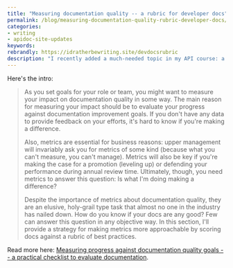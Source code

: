```yaml
---
title: "Measuring documentation quality -- a rubric for developer docs"
permalink: /blog/measuring-documentation-quality-rubric-developer-docs/
categories:
- writing
- apidoc-site-updates
keywords:
rebrandly: https://idratherbewriting.site/devdocsrubric
description: "I recently added a much-needed topic in my API course: a list of criteria for assessing API documentation quality. This list has 80 characteristics sorted into the following categories: Findability, Accuracy, Relevance, Clarity, Completeness, and Readability. I also describe ways to score and assess the docs for quantitative measurements."
---
```


Here's the intro:

> As you set goals for your role or team, you might want to measure your impact on documentation quality in some way. The main reason for measuring your impact should be to evaluate your progress against documentation improvement goals. If you don't have any data to provide feedback on your efforts, it's hard to know if you're making a difference.
>
> Also, metrics are essential for business reasons: upper management will invariably ask you for metrics of some kind (because what you can't measure, you can't manage). Metrics will also be key if you're making the case for a promotion (leveling up) or defending your performance during annual review time. Ultimately, though, you need metrics to answer this question: Is what I'm doing making a difference?
>
> Despite the importance of metrics about documentation quality, they are an elusive, holy-grail type task that almost no one in the industry has nailed down. How do you know if your docs are any good? Few can answer this question in any objective way. In this section, I'll provide a strategy for making metrics more approachable by scoring docs against a rubric of best practices.

Read more here: [Measuring progress against documentation quality goals -- a practical checklist to evaluate documentation](/learnapidoc/docapis_measuring_impact.html).
